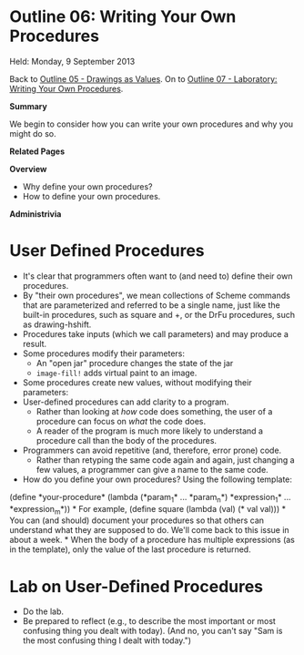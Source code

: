Outline 06: Writing Your Own Procedures
=======================================

Held: Monday, 9 September 2013

Back to [Outline 05 - Drawings as Values](outline.05.html).
On to [Outline 07 - Laboratory: Writing Your Own Procedures](outline.07.html).

**Summary**

We begin to consider how you can write your own procedures and why
you might do so.

**Related Pages**


**Overview**

* Why define your own procedures?
* How to define your own procedures.

**Administrivia**


User Defined Procedures
=======================
* It's clear that programmers often want to (and need to) define
  their own procedures.
* By "their own procedures", we mean collections of Scheme
  commands that are parameterized and referred to be a single name,
  just like the built-in procedures, such as <function>square</function>
  and <function>+</function>, or the DrFu procedures, such as
  <function>drawing-hshift</function>.
* Procedures take inputs (which we call parameters) and may produce
  a result.
* Some procedures modify their parameters:
    * An "open jar" procedure changes the state of the jar
    * <code>image-fill!</code> adds virtual paint to an image.
* Some procedures create new values, without modifying their parameters:
* User-defined procedures can add clarity to a program.
    * Rather than looking at *how* code does something, the user of
    a procedure can focus on *what* the code does.
    * A reader of the program is much more likely to understand a procedure
    call than the body of the procedures.
* Programmers can avoid repetitive (and, therefore, error prone) code.
    * Rather than retyping the same code again and again, just changing
    a few values, a programmer can give a name to the same code.
* How do you define your own procedures?  Using the following template:
<boxcode>
(define *your-procedure*
  (lambda (*param<sub>1</sub>* ... *param<sub>n</sub>*)
    *expression<sub>1</sub>*
    ...
    *expression<sub>m</sub>*))
</boxcode>
* For example,
<boxcode>
(define square
  (lambda (val)
    (* val val)))
</boxcode>
* You can (and should) document your procedures so that others can
  understand what they are supposed to do.  We'll come back to this
  issue in about a week.
* When the body of a procedure has multiple expressions (as in the
  template), only the value of the last procedure is returned.

Lab on User-Defined Procedures
==============================
* Do [](../Labs/procedures.html)the lab</a>.
* Be prepared to reflect (e.g., to describe the most important or most 
  confusing thing you dealt with today).  (And no, you can't say 
  "Sam is the most confusing thing I dealt with today.")



